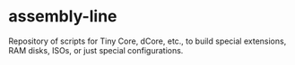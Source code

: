 # assembly-line
Repository of scripts for Tiny Core, dCore, etc., to build special extensions, RAM disks, ISOs, or just special configurations.

